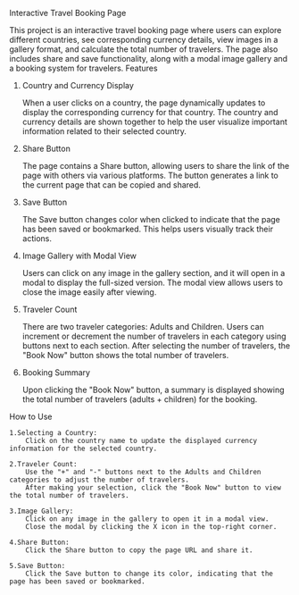 Interactive Travel Booking Page

This project is an interactive travel booking page where users can explore different countries, see corresponding currency details, view images in a gallery format, and calculate the total number of travelers. The page also includes share and save functionality, along with a modal image gallery and a booking system for travelers.
Features
1. Country and Currency Display

    When a user clicks on a country, the page dynamically updates to display the corresponding currency for that country.
    The country and currency details are shown together to help the user visualize important information related to their selected country.

2. Share Button

    The page contains a Share button, allowing users to share the link of the page with others via various platforms. The button generates a link to the current page that can be copied and shared.

3. Save Button

    The Save button changes color when clicked to indicate that the page has been saved or bookmarked. This helps users visually track their actions.

4. Image Gallery with Modal View

    Users can click on any image in the gallery section, and it will open in a modal to display the full-sized version.
    The modal view allows users to close the image easily after viewing.

5. Traveler Count

    There are two traveler categories: Adults and Children.
    Users can increment or decrement the number of travelers in each category using buttons next to each section.
    After selecting the number of travelers, the "Book Now" button shows the total number of travelers.

6. Booking Summary

    Upon clicking the "Book Now" button, a summary is displayed showing the total number of travelers (adults + children) for the booking.


How to Use

    1.Selecting a Country:
        Click on the country name to update the displayed currency information for the selected country.

    2.Traveler Count:
        Use the "+" and "-" buttons next to the Adults and Children categories to adjust the number of travelers.
        After making your selection, click the "Book Now" button to view the total number of travelers.

    3.Image Gallery:
        Click on any image in the gallery to open it in a modal view.
        Close the modal by clicking the X icon in the top-right corner.

    4.Share Button:
        Click the Share button to copy the page URL and share it.

    5.Save Button:
        Click the Save button to change its color, indicating that the page has been saved or bookmarked.